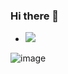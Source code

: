 ### Hi there 👋

<!--
**tagorenathv/tagorenathv** is a ✨ _special_ ✨ repository because its `README.md` (this file) appears on your GitHub profile.

Here are some ideas to get you started:

- 🔭 I’m currently working on ...
- 🌱 I’m currently learning ...
- 👯 I’m looking to collaborate on ...
- 🤔 I’m looking for help with ...
- 💬 Ask me about ...
- 📫 How to reach me: ...
- 😄 Pronouns: ...
- ⚡ Fun fact: ...
-->

- ![](https://komarev.com/ghpvc/?username=tagorenathv)

<!-- ![image](https://github.com/tagorenathv/tagorenathv/assets/39650010/906344ce-c491-4b34-b0e0-4158c8e7064d) -->
<!-- ![image](https://github.com/tagorenathv/tagorenathv/assets/39650010/bec57a41-6da1-46bb-a28e-195929ca2d4a) -->
![image](https://github.com/tagorenathv/tagorenathv/assets/39650010/e065bac8-a7cc-47aa-a2ae-adfe1cd91196)


<!--
  
![](https://raw.githubusercontent.com/tagorenathv/github-stats/master/generated/overview.svg#gh-dark-mode-only)
![](https://raw.githubusercontent.com/tagorenathv/github-stats/master/generated/overview.svg#gh-light-mode-only)

![](https://raw.githubusercontent.com/tagorenathv/github-stats/master/generated/languages.svg#gh-dark-mode-only)
![](https://raw.githubusercontent.com/tagorenathv/github-stats/master/generated/languages.svg#gh-light-mode-only)

-->
